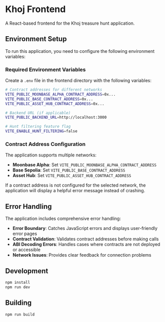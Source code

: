 # Khoj Frontend

A React-based frontend for the Khoj treasure hunt application.

## Environment Setup

To run this application, you need to configure the following environment variables:

### Required Environment Variables

Create a `.env` file in the frontend directory with the following variables:

```bash
# Contract addresses for different networks
VITE_PUBLIC_MOONBASE_ALPHA_CONTRACT_ADDRESS=0x...
VITE_PUBLIC_BASE_CONTRACT_ADDRESS=0x...
VITE_PUBLIC_ASSET_HUB_CONTRACT_ADDRESS=0x...

# Backend URL (if applicable)
VITE_PUBLIC_BACKEND_URL=http://localhost:3000

# Hunt filtering feature flag
VITE_ENABLE_HUNT_FILTERING=false
```

### Contract Address Configuration

The application supports multiple networks:
- **Moonbase Alpha**: Set `VITE_PUBLIC_MOONBASE_ALPHA_CONTRACT_ADDRESS`
- **Base Sepolia**: Set `VITE_PUBLIC_BASE_CONTRACT_ADDRESS`  
- **Asset Hub**: Set `VITE_PUBLIC_ASSET_HUB_CONTRACT_ADDRESS`

If a contract address is not configured for the selected network, the application will display a helpful error message instead of crashing.

## Error Handling

The application includes comprehensive error handling:

- **Error Boundary**: Catches JavaScript errors and displays user-friendly error pages
- **Contract Validation**: Validates contract addresses before making calls
- **ABI Decoding Errors**: Handles cases where contracts are not deployed or accessible
- **Network Issues**: Provides clear feedback for connection problems

## Development

```bash
npm install
npm run dev
```

## Building

```bash
npm run build
```
